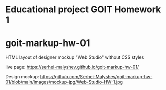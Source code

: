 # Educational project GOIT Homework 1
# goit-markup-hw-01

HTML layout of designer mockup "Web Studio" without CSS styles

live page: https://serhei-malyshev.github.io/goit-markup-hw-01/

Design mockup: https://github.com/Serhei-Malyshev/goit-markup-hw-01/blob/main/images/mockup-jpg/Web-Studio-HW-1.jpg
